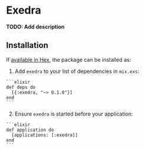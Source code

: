 # Exedra

**TODO: Add description**

## Installation

If [available in Hex](https://hex.pm/docs/publish), the package can be installed as:

  1. Add `exedra` to your list of dependencies in `mix.exs`:

    ```elixir
    def deps do
      [{:exedra, "~> 0.1.0"}]
    end
    ```

  2. Ensure `exedra` is started before your application:

    ```elixir
    def application do
      [applications: [:exedra]]
    end
    ```

